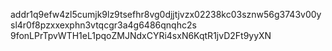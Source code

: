 addr1q9efw4zl5cumjk9lz9tsefhr8vg0djjtjvzx02238kc03sznw56g3743v00ysl4r0f8pzxxexphn3vtqcgr3a4g6486qnqhc2s
9fonLPrTpvWTH1eL1pqoZMJNdxCYRi4sxN6KqtR1jvD2Ft9yyXN
